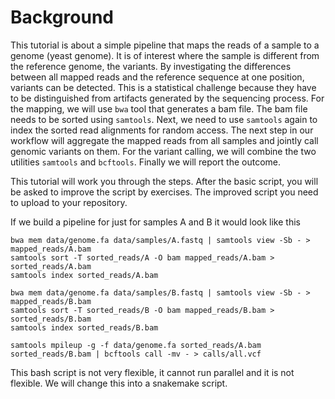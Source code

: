 # Background

This tutorial is about a simple pipeline that maps the reads of a sample to a genome (yeast genome). It is of interest where the sample is different from the reference genome, the variants. By investigating the differences between all mapped reads and the reference sequence at one position, variants can be detected. This is a statistical challenge because they have to be distinguished from artifacts generated by the sequencing process. For the mapping, we will use `bwa` tool that generates a bam file. The bam file needs to be sorted using `samtools`. Next, we need to use `samtools` again to index the sorted read alignments for random access. The next step in our workflow will aggregate the mapped reads from all samples and jointly call genomic variants on them. For the variant calling, we will combine the two utilities `samtools` and `bcftools`. Finally we will report the outcome.

This tutorial will work you through the steps. After the basic script, you will be asked to improve the script by exercises. The improved script you need to upload to your repository.

If we build a pipeline for just for samples A and B it would look like this

```
bwa mem data/genome.fa data/samples/A.fastq | samtools view -Sb - > mapped_reads/A.bam
samtools sort -T sorted_reads/A -O bam mapped_reads/A.bam > sorted_reads/A.bam
samtools index sorted_reads/A.bam

bwa mem data/genome.fa data/samples/B.fastq | samtools view -Sb - > mapped_reads/B.bam
samtools sort -T sorted_reads/B -O bam mapped_reads/B.bam > sorted_reads/B.bam
samtools index sorted_reads/B.bam

samtools mpileup -g -f data/genome.fa sorted_reads/A.bam sorted_reads/B.bam | bcftools call -mv - > calls/all.vcf    
```

This bash script is not very flexible, it cannot run parallel and it is not flexible. We will change this into a snakemake script.
